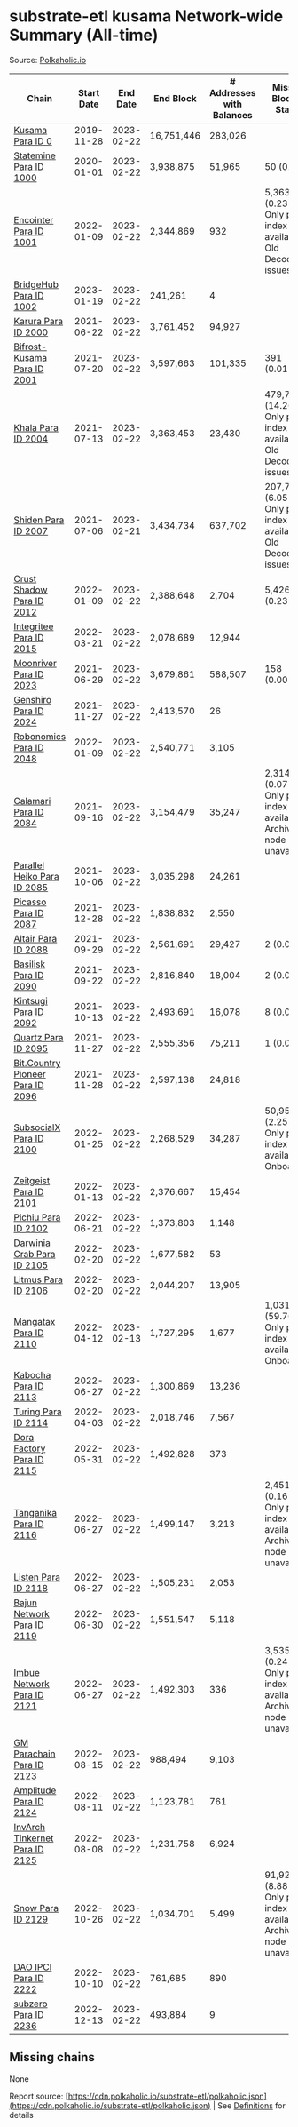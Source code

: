 # substrate-etl kusama Network-wide Summary (All-time)

Source: [Polkaholic.io](https://polkaholic.io)


| Chain            | Start Date | End Date | End Block | # Addresses with Balances | Missing Blocks / Status |
| ---------------- | ---------- | ---------| --------- | ------------------------- | ----------------------- |
| [Kusama Para ID 0](/kusama/0-kusama) | 2019-11-28 | 2023-02-22 | 16,751,446 |  283,026 |    |
| [Statemine Para ID 1000](/kusama/1000-statemine) | 2020-01-01 | 2023-02-22 | 3,938,875 |  51,965 | 50 (0.00%)  |
| [Encointer Para ID 1001](/kusama/1001-encointer) | 2022-01-09 | 2023-02-22 | 2,344,869 |  932 | 5,363 (0.23%) Only partial index available: Old Decoding issues |
| [BridgeHub Para ID 1002](/kusama/1002-bridgehub) | 2023-01-19 | 2023-02-22 | 241,261 |  4 |    |
| [Karura Para ID 2000](/kusama/2000-karura) | 2021-06-22 | 2023-02-22 | 3,761,452 |  94,927 |    |
| [Bifrost-Kusama Para ID 2001](/kusama/2001-bifrost-ksm) | 2021-07-20 | 2023-02-22 | 3,597,663 |  101,335 | 391 (0.01%)  |
| [Khala Para ID 2004](/kusama/2004-khala) | 2021-07-13 | 2023-02-22 | 3,363,453 |  23,430 | 479,738 (14.26%) Only partial index available: Old Decoding issues |
| [Shiden Para ID 2007](/kusama/2007-shiden) | 2021-07-06 | 2023-02-21 | 3,434,734 |  637,702 | 207,798 (6.05%) Only partial index available: Old Decoding issues |
| [Crust Shadow Para ID 2012](/kusama/2012-shadow) | 2022-01-09 | 2023-02-22 | 2,388,648 |  2,704 | 5,426 (0.23%)  |
| [Integritee Para ID 2015](/kusama/2015-integritee) | 2022-03-21 | 2023-02-22 | 2,078,689 |  12,944 |    |
| [Moonriver Para ID 2023](/kusama/2023-moonriver) | 2021-06-29 | 2023-02-22 | 3,679,861 |  588,507 | 158 (0.00%)  |
| [Genshiro Para ID 2024](/kusama/2024-genshiro) | 2021-11-27 | 2023-02-22 | 2,413,570 |  26 |    |
| [Robonomics Para ID 2048](/kusama/2048-robonomics) | 2022-01-09 | 2023-02-22 | 2,540,771 |  3,105 |    |
| [Calamari Para ID 2084](/kusama/2084-calamari) | 2021-09-16 | 2023-02-22 | 3,154,479 |  35,247 | 2,314 (0.07%) Only partial index available: Archive node unavailable |
| [Parallel Heiko Para ID 2085](/kusama/2085-parallel-heiko) | 2021-10-06 | 2023-02-22 | 3,035,298 |  24,261 |    |
| [Picasso Para ID 2087](/kusama/2087-picasso) | 2021-12-28 | 2023-02-22 | 1,838,832 |  2,550 |    |
| [Altair Para ID 2088](/kusama/2088-altair) | 2021-09-29 | 2023-02-22 | 2,561,691 |  29,427 | 2 (0.00%)  |
| [Basilisk Para ID 2090](/kusama/2090-basilisk) | 2021-09-22 | 2023-02-22 | 2,816,840 |  18,004 | 2 (0.00%)  |
| [Kintsugi Para ID 2092](/kusama/2092-kintsugi) | 2021-10-13 | 2023-02-22 | 2,493,691 |  16,078 | 8 (0.00%)  |
| [Quartz Para ID 2095](/kusama/2095-quartz) | 2021-11-27 | 2023-02-22 | 2,555,356 |  75,211 | 1 (0.00%)  |
| [Bit.Country Pioneer Para ID 2096](/kusama/2096-bitcountrypioneer) | 2021-11-28 | 2023-02-22 | 2,597,138 |  24,818 |    |
| [SubsocialX Para ID 2100](/kusama/2100-subsocialx) | 2022-01-25 | 2023-02-22 | 2,268,529 |  34,287 | 50,950 (2.25%) Only partial index available: Onboarding |
| [Zeitgeist Para ID 2101](/kusama/2101-zeitgeist) | 2022-01-13 | 2023-02-22 | 2,376,667 |  15,454 |    |
| [Pichiu Para ID 2102](/kusama/2102-pichiu) | 2022-06-21 | 2023-02-22 | 1,373,803 |  1,148 |    |
| [Darwinia Crab Para ID 2105](/kusama/2105-crab) | 2022-02-20 | 2023-02-22 | 1,677,582 |  53 |    |
| [Litmus Para ID 2106](/kusama/2106-litmus) | 2022-02-20 | 2023-02-22 | 2,044,207 |  13,905 |    |
| [Mangatax Para ID 2110](/kusama/2110-mangatax) | 2022-04-12 | 2023-02-13 | 1,727,295 |  1,677 | 1,031,158 (59.70%) Only partial index available: Onboarding |
| [Kabocha Para ID 2113](/kusama/2113-kabocha) | 2022-06-27 | 2023-02-22 | 1,300,869 |  13,236 |    |
| [Turing Para ID 2114](/kusama/2114-turing) | 2022-04-03 | 2023-02-22 | 2,018,746 |  7,567 |    |
| [Dora Factory Para ID 2115](/kusama/2115-dorafactory) | 2022-05-31 | 2023-02-22 | 1,492,828 |  373 |    |
| [Tanganika Para ID 2116](/kusama/2116-tanganika) | 2022-06-27 | 2023-02-22 | 1,499,147 |  3,213 | 2,451 (0.16%) Only partial index available: Archive node unavailable |
| [Listen Para ID 2118](/kusama/2118-listen) | 2022-06-27 | 2023-02-22 | 1,505,231 |  2,053 |    |
| [Bajun Network Para ID 2119](/kusama/2119-bajun) | 2022-06-30 | 2023-02-22 | 1,551,547 |  5,118 |    |
| [Imbue Network Para ID 2121](/kusama/2121-imbue) | 2022-06-27 | 2023-02-22 | 1,492,303 |  336 | 3,535 (0.24%) Only partial index available: Archive node unavailable |
| [GM Parachain Para ID 2123](/kusama/2123-gm) | 2022-08-15 | 2023-02-22 | 988,494 |  9,103 |    |
| [Amplitude Para ID 2124](/kusama/2124-amplitude) | 2022-08-11 | 2023-02-22 | 1,123,781 |  761 |    |
| [InvArch Tinkernet Para ID 2125](/kusama/2125-tinkernet) | 2022-08-08 | 2023-02-22 | 1,231,758 |  6,924 |    |
| [Snow Para ID 2129](/kusama/2129-snow) | 2022-10-26 | 2023-02-22 | 1,034,701 |  5,499 | 91,926 (8.88%) Only partial index available: Archive node unavailable |
| [DAO IPCI Para ID 2222](/kusama/2222-daoipci) | 2022-10-10 | 2023-02-22 | 761,685 |  890 |    |
| [subzero Para ID 2236](/kusama/2236-subzero) | 2022-12-13 | 2023-02-22 | 493,884 |  9 |    |

## Missing chains


None

Report source: [https://cdn.polkaholic.io/substrate-etl/polkaholic.json](https://cdn.polkaholic.io/substrate-etl/polkaholic.json) | See [Definitions](/DEFINITIONS.md) for details
